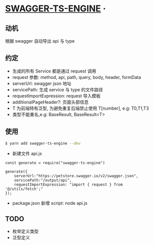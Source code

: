 # [SWAGGER-TS-ENGINE]() &middot;

## 动机

根据 swagger 自动导出 api 与 type

## 约定

- 生成的所有 Service 都是通过 request 调用
- request 参数: method, api, path, query, body, header, formData
- serverUrl: swagger json 地址
- servicePath: 生成 service 与 type 的文件路径
- requestImportExpression: request 导入模板
- additionalPageHeader?: 页面头部信息
- T 为前端特有泛型, 为避免重复后端禁止使用 T\[number\], e.g: T0,T1,T3
- 类型不能重名,e.g: BaseResult, BaseResult\<T\>

## 使用

```bash
$ yarn add swagger-ts-engine --dev
```

- 新建文件 api.js

```
const generate = require("swagger-ts-engine")

generate({
    serverUrl:"https://petstore.swagger.io/v2/swagger.json",
    servicePath:"/output/api",
    requestImportExpression: "import { request } from '@/utils/fetch';"
});
```

- package.json 新增 script: node api.js

## TODO

- 枚举定义类型
- 泛型定义
